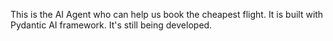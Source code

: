 This is the AI Agent who can help us book the cheapest flight. It is built with Pydantic AI framework. It's still being developed.
